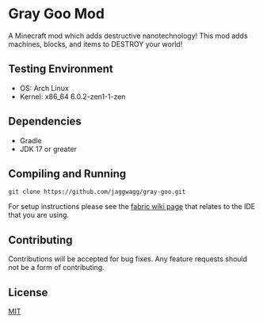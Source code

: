 # Gray Goo Mod

A Minecraft mod which adds destructive nanotechnology! This mod adds machines, blocks, and items to DESTROY your world!

## Testing Environment
* OS: Arch Linux
* Kernel: x86_64 6.0.2-zen1-1-zen

## Dependencies
* Gradle
* JDK 17 or greater
## Compiling and Running

```shell
git clone https://github.com/jaggwagg/gray-goo.git
```

For setup instructions please see the [fabric wiki page](https://fabricmc.net/wiki/tutorial:setup) that relates to the IDE that you are using.

## Contributing
Contributions will be accepted for bug fixes. Any feature requests should not be a form of contributing.

## License
[MIT](https://choosealicense.com/licenses/mit/)
